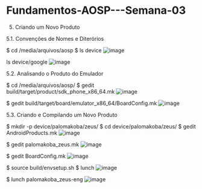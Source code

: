 # Fundamentos-AOSP---Semana-03


5. Criando um Novo Produto


5.1. Convenções de Nomes e Diterórios

$ cd /media/arquivos/aosp
$ ls device
![image](https://user-images.githubusercontent.com/75500077/225477749-ae5ab2d5-c7ef-49fc-be1c-252cf762fb85.png)


ls device/google
![image](https://user-images.githubusercontent.com/75500077/225477940-0b60f8cd-728f-4611-b5a6-2f0644f0915a.png)


5.2. Analisando o Produto do Emulador

$ cd /media/arquivos/aosp/
$ gedit build/target/product/sdk_phone_x86_64.mk
![image](https://user-images.githubusercontent.com/75500077/225478438-4bfb0746-e91f-46ff-8860-1c9c5b267340.png)

$ gedit build/target/board/emulator_x86_64/BoardConfig.mk
![image](https://user-images.githubusercontent.com/75500077/225478607-915e5969-961c-4a37-a9d0-d8d1732dd64e.png)


5.3. Criando e Compilando um Novo Produto

$ mkdir -p device/palomakoba/zeus/
$ cd device/palomakoba/zeus/
$ gedit AndroidProducts.mk
![image](https://user-images.githubusercontent.com/75500077/225479303-a6621d06-b7af-4a1d-a659-c5da6fad4521.png)


$ gedit palomakoba_zeus.mk 
![image](https://user-images.githubusercontent.com/75500077/225479606-5ea3b97a-64f5-4597-bd1b-2c0e2696d05c.png)

$ gedit BoardConfig.mk
![image](https://user-images.githubusercontent.com/75500077/225479728-2992265c-350f-4c27-824b-6180b08049ea.png)

$ source build/envsetup.sh
$ lunch 
![image](https://user-images.githubusercontent.com/75500077/225479992-e76689d3-19cd-4032-995e-8946c5fc078b.png)

$ lunch palomakoba_zeus-eng
![image](https://user-images.githubusercontent.com/75500077/225480151-595c7573-2baf-40ab-b9bd-99a1eff5cef6.png)








